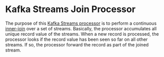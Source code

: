 # Kafka Streams Join Processor

The purpose of this [Kafka Streams processor](https://kafka.apache.org/21/documentation/streams/developer-guide/processor-api.html) is to perform a continuous [inner-join](https://www.dofactory.com/sql/join) over a set of streams. Basically, the processor accumulates all unique record value of the streams. When a new record is processed, the processor looks if the record value has been seen so far on all other streams. If so, the processor forward the record as part of the joined stream.
